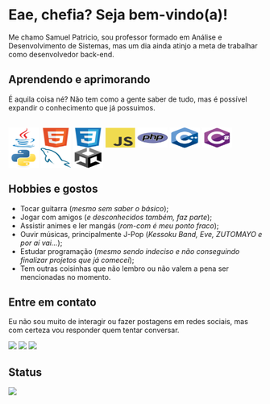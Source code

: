 # Eae, chefia? Seja bem-vindo(a)!
Me chamo Samuel Patricio, sou professor formado em Análise e Desenvolvimento de Sistemas, mas um dia ainda atinjo a meta de trabalhar como desenvolvedor back-end.

## Aprendendo e aprimorando
É aquila coisa né? Não tem como a gente saber de tudo, mas é possível expandir o conhecimento que já possuimos.
<div style="display: inline_block"><br>
  <img align="center" alt="Lala-Java" height="40" width="60" src="https://raw.githubusercontent.com/devicons/devicon/master/icons/java/java-original.svg">
  <img align="center" alt="Lala-HTML" height="40" width="60" src="https://raw.githubusercontent.com/devicons/devicon/master/icons/html5/html5-original.svg">
  <img align="center" alt="Lala-CSS" height="40" width="60" src="https://raw.githubusercontent.com/devicons/devicon/master/icons/css3/css3-original.svg">
  <img align="center" alt="Lala-Js" height="40" width="60" src="https://raw.githubusercontent.com/devicons/devicon/master/icons/javascript/javascript-original.svg">
  <img align="center" alt="Lala-PHP" height="40" width="60" src="https://raw.githubusercontent.com/devicons/devicon/master/icons/php/php-original.svg">
  <img align="center" alt="Lala-CPP" height="40" width="60" src="https://raw.githubusercontent.com/devicons/devicon/master/icons/cplusplus/cplusplus-original.svg">
  <img align="center" alt="Lala-CSh" height="40" width="60" src="https://raw.githubusercontent.com/devicons/devicon/master/icons/csharp/csharp-original.svg">
  <img align="center" alt="Lala-Py" height="40" width="60" src="https://raw.githubusercontent.com/devicons/devicon/master/icons/python/python-original.svg">
  <img align="center" alt="Lala-MySQL" height="40" width="60" src="https://raw.githubusercontent.com/devicons/devicon/master/icons/mysql/mysql-original.svg">
  <img align="center" alt="Lala-Unity" height="40" width="60" src="https://raw.githubusercontent.com/devicons/devicon/master/icons/unity/unity-original.svg">
</div>

## Hobbies e gostos
- Tocar guitarra (*mesmo sem saber o básico*);
- Jogar com amigos (*e desconhecidos também, faz parte*);
- Assistir animes e ler mangás (*rom-com é meu ponto fraco*);
- Ouvir músicas, principalmente J-Pop (*Kessoku Band, Eve, ZUTOMAYO e por aí vai...*);
- Estudar programação (*mesmo sendo indeciso e não conseguindo finalizar projetos que já comecei*);
- Tem outras coisinhas que não lembro ou não valem a pena ser mencionadas no momento.

## Entre em contato
Eu não sou muito de interagir ou fazer postagens em redes sociais, mas com certeza vou responder quem tentar conversar.
<!--Seja pra conversar, tirar dúvidas, reclamar ou até mesmo chamar pra uma jogatina, é só chamar.-->
<div style="display:inline_block">
  <a href="https://www.instagram.com/sassan_dust/" target="_blank"><img src="https://img.shields.io/badge/-Instagram-%23E4405F?style=for-the-badge&logo=instagram&logoColor=white" target=" _blank"></a>
  <!--<a href="https://discord.com/users/563871206269255680/" target="_blank"><img src="https://img.shields.io/badge/-Discord-%237289da?style=for-the-badge&logo=discord&logoColor=white" target=" _blank"></a>-->
  <a href = "mailto:samuelpatriciosantos311@gmail.com"><img src="https://img.shields.io/badge/-Gmail-%23333?style=for-the-badge&logo=gmail&logoColor=white" target="_blank"></a>
  <a href="https://www.linkedin.com/in/samuel-patricio-santos-754a47200/" target="_blank"><img src="https://img.shields.io/badge/-LinkedIn-%230077B5?style=for-the-badge&logo=linkedin&logoColor=white" target="_blank"></a>
</div>

## Status
<div>
  <a href="https://github.com/SaruelDustiness/">
    <img height="150em" src="https://github-readme-stats.vercel.app/api/top-langs/?username=SaruelDustiness&layout=compact&langs_count=7&theme=vue-dark"/>
  </a>
</div>
